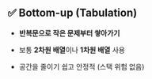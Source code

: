 ## ✅ **Bottom-up (Tabulation)**

- **반복문으로 작은 문제부터 쌓아가기**
    
- 보통 **2차원 배열**이나 **1차원 배열** 사용
    
- 공간을 줄이기 쉽고 안정적 (스택 위험 없음)

